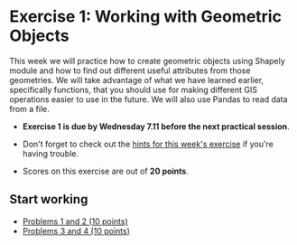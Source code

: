 # Exercise 1: Working with Geometric Objects

This week we will practice how to create geometric objects using Shapely module and how to find out different useful attributes from those geometries. We will take advantage of what we have learned earlier, specifically functions, that you should use for making different GIS operations easier to use in the future. We will also use Pandas to read data from a file.

- **Exercise 1 is due by Wednesday 7.11 before the next practical session**.

- Don't forget to check out the [hints for this week's exercise](https://automating-gis-processes.github.io/2018/lessons/L1/exercise-1.html) if you're having trouble.

- Scores on this exercise are out of **20 points**.

## Start working

 - [Problems 1 and 2 (10 points)](Exercise-1-problem-1-2.ipynb)
 - [Problems 3 and 4 (10 points)](Exercise-1-problem-3-4.ipynb)

